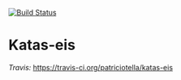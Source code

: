 [![Build Status](https://travis-ci.org/patriciotella/katas-eis.png)](https://travis-ci.org/patriciotella/katas-eis)
# Katas-eis

<em>Travis:</em> https://travis-ci.org/patriciotella/katas-eis
